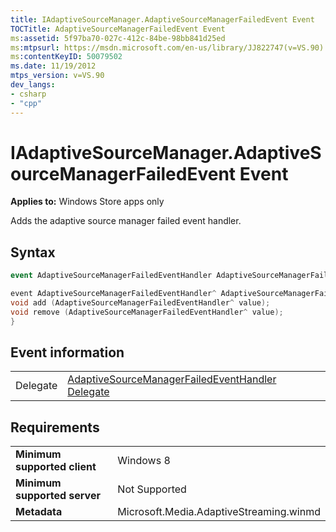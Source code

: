 ```yaml
---
title: IAdaptiveSourceManager.AdaptiveSourceManagerFailedEvent Event
TOCTitle: AdaptiveSourceManagerFailedEvent Event
ms:assetid: 5f97ba70-027c-412c-84be-98bb841d25ed
ms:mtpsurl: https://msdn.microsoft.com/en-us/library/JJ822747(v=VS.90)
ms:contentKeyID: 50079502
ms.date: 11/19/2012
mtps_version: v=VS.90
dev_langs:
- csharp
- "cpp"
---
```


# IAdaptiveSourceManager.AdaptiveSourceManagerFailedEvent Event

**Applies to:** Windows Store apps only

Adds the adaptive source manager failed event handler.

## Syntax

```csharp
event AdaptiveSourceManagerFailedEventHandler AdaptiveSourceManagerFailedEvent
```

```cpp
event AdaptiveSourceManagerFailedEventHandler^ AdaptiveSourceManagerFailedEvent {
void add (AdaptiveSourceManagerFailedEventHandler^ value);
void remove (AdaptiveSourceManagerFailedEventHandler^ value);
}
```

## Event information

|||
|--- |--- |
|Delegate|[AdaptiveSourceManagerFailedEventHandler Delegate](adaptivesourcemanagerfailedeventhandler-delegate.md)|


## Requirements

|||
|--- |--- |
|**Minimum supported client**|Windows 8|
|**Minimum supported server**|Not Supported|
|**Metadata**|Microsoft.Media.AdaptiveStreaming.winmd|

